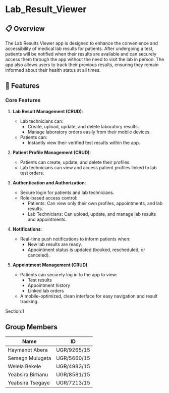 # Lab_Result_Viewer

## 📋 Overview
The Lab Results Viewer app is designed to enhance the convenience and accessibility of medical lab results for patients. After undergoing a test, patients will be notified when their results are available and can securely access them through the app without the need to visit the lab in person. The app also allows users to track their previous results, ensuring they remain informed about their health status at all times.

## 🚀 Features
### Core Features
1. **Lab Result Management (CRUD)**:
    - Lab technicians can:
        - Create, upload, update, and delete laboratory results.
        - Manage laboratory orders easily from their mobile devices.
    - Patients can:
        - Instantly view their verified test results within the app.
    
2. **Patient Profile Management (CRUD)**:
    - Patients can create, update, and delete their profiles.
    - Lab technicians can view and access patient profiles linked to lab test orders.

3. **Authentication and Authorization**:
    - Secure login for patients and lab technicians.
    - Role-based access control:
        - Patients: Can view only their own profiles, appointments, and lab results.
        - Lab Technicians: Can upload, update, and manage lab results and appointments.
    
4. **Notifications**:
    - Real-time push notifications to inform patients when:
      - New lab results are ready.
      - Appointment status is updated (booked, rescheduled, or canceled).

5. **Appointment Management (CRUD)**:
    - Patients can securely log in to the app to view:
        - Test results
        - Appointment history
        - Linked lab orders
    - A mobile-optimized, clean interface for easy navigation and result tracking.

Section:1

## Group Members

| Name             | ID          |
|------------------|-------------|
| Haymanot Abera   | UGR/9265/15 |
| Semegn Mulugeta  | UGR/5660/15 |
| Welela Bekele    | UGR/4983/15 |
| Yeabsira Birhanu | UGR/8581/15 |
| Yeabsira Tsegaye | UGR/7213/15 |
